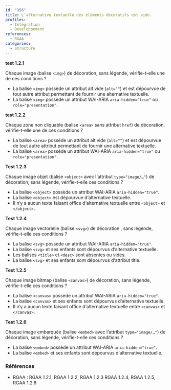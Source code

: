 ```yaml
---
id: "356"
title: L‘alternative textuelle des éléments décoratifs est vide.
profiles:
  - Intégration
  - Développement
references:
  - RGAA
categories:
  - Structure
---
```


**test 1.2.1**

Chaque image (balise `<img>`) de décoration, sans légende, vérifie-t-elle une de ces conditions ?

* La balise `<img>` possède un attribut alt vide (`alt=""`) et est dépourvue de tout autre attribut permettant de fournir une alternative textuelle.
* La balise `<img>` possède un attribut WAI-ARIA `aria-hidden="true"` ou `role="presentation"`.


**test 1.2.2**

Chaque zone non cliquable (balise `<area>` sans attribut `href`) de décoration, vérifie-t-elle une de ces conditions ?

* La balise `<area>` possède un attribut alt vide (`alt=""`) et est dépourvue de tout autre attribut permettant de fournir une alternative textuelle.
* La balise `<area>` possède un attribut WAI-ARIA `aria-hidden="true"` ou `role="presentation"`.


**Test 1.2.3**

Chaque image objet (balise `<object>` avec l‘attribut `type="image/…"`) de décoration, sans légende, vérifie-t-elle ces conditions ?

* La balise `<object>` possède un attribut WAI-ARIA `aria-hidden="true"`.
* La balise `<object>` est dépourvue d‘alternative textuelle.
* Il n‘y a aucun texte faisant office d‘alternative textuelle entre `<object>` et `</object>`.


**Test 1.2.4**

Chaque image vectorielle (balise `<svg>`) de décoration , sans légende, vérifie-t-elle ces conditions ?

* La balise `<svg>` possède un attribut WAI-ARIA `aria-hidden="true"`.
* La balise `<svg>` et ses enfants sont dépourvus d‘alternative textuelle.
* Les balises `<title>` et `<desc>` sont absentes ou vides.
* La balise `<svg>` et ses enfants sont dépourvus d‘attribut title.



**Test 1.2.5**

Chaque image bitmap (balise `<canvas>`) de décoration, sans légende, vérifie-t-elle ces conditions ?

* La balise `<canvas>` possède un attribut WAI-ARIA `aria-hidden="true"`.
* La balise `<canvas>` et ses enfants sont dépourvus d‘alternative textuelle.
* Il n‘y a aucun texte faisant office d‘alternative textuelle entre `<canvas>` et `</canvas>`.


**Test 1.2.6**

Chaque image embarquée (balise `<embed>` avec l‘attribut `type="image/…"`) de décoration, sans légende, vérifie-t-elle ces conditions ?

* La balise `<embed>` possède un attribut WAI-ARIA `aria-hidden="true"`.
* La balise `<embed>` et ses enfants sont dépourvus d‘alternative textuelle.


### Références

*   RGAA : RGAA 1.2.1, RGAA 1.2.2, RGAA 1.2.3 RGAA 1.2.4, RGAA 1.2.5, RGAA 1.2.6

